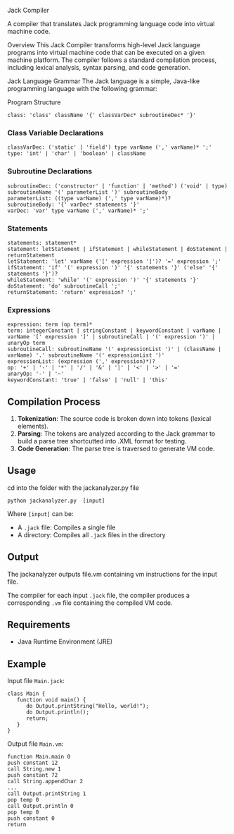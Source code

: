 Jack Compiler

A compiler that translates Jack programming language code into virtual machine code.

Overview
This Jack Compiler transforms high-level Jack language programs into virtual machine code that can be executed on a given machine platform. The compiler follows a standard compilation process, including lexical analysis, syntax parsing, and code generation.

Jack Language Grammar
The Jack language is a simple, Java-like programming language with the following grammar:

Program Structure
```
class: 'class' className '{' classVarDec* subroutineDec* '}'

```

### Class Variable Declarations
```
classVarDec: ('static' | 'field') type varName (',' varName)* ';'
type: 'int' | 'char' | 'boolean' | className

```

### Subroutine Declarations
```
subroutineDec: ('constructor' | 'function' | 'method') ('void' | type) subroutineName '(' parameterList ')' subroutineBody
parameterList: ((type varName) (',' type varName)*)?
subroutineBody: '{' varDec* statements '}'
varDec: 'var' type varName (',' varName)* ';'
```

### Statements
```
statements: statement*
statement: letStatement | ifStatement | whileStatement | doStatement | returnStatement
letStatement: 'let' varName ('[' expression ']')? '=' expression ';'
ifStatement: 'if' '(' expression ')' '{' statements '}' ('else' '{' statements '}')?
whileStatement: 'while' '(' expression ')' '{' statements '}'
doStatement: 'do' subroutineCall ';'
returnStatement: 'return' expression? ';'
```

### Expressions
```
expression: term (op term)*
term: integerConstant | stringConstant | keywordConstant | varName | varName '[' expression ']' | subroutineCall | '(' expression ')' | unaryOp term
subroutineCall: subroutineName '(' expressionList ')' | (className | varName) '.' subroutineName '(' expressionList ')'
expressionList: (expression (',' expression)*)?
op: '+' | '-' | '*' | '/' | '&' | '|' | '<' | '>' | '='
unaryOp: '-' | '~'
keywordConstant: 'true' | 'false' | 'null' | 'this'
```

## Compilation Process

1. **Tokenization**: The source code is broken down into tokens (lexical elements).
2. **Parsing**: The tokens are analyzed according to the Jack grammar to build a parse tree shortcutted into .XML format for testing.
3. **Code Generation**: The parse tree is traversed to generate VM code.

## Usage

cd into the folder with the jackanalyzer.py file

```
python jackanalyzer.py  [input]
```

Where `[input]` can be:
- A `.jack` file: Compiles a single file
- A directory: Compiles all `.jack` files in the directory

## Output

The jackanalyzer outputs file.vm containing vm instructions for the input file.  

The compiler for each input `.jack` file, the compiler produces a corresponding `.vm` file containing the compiled VM code.

## Requirements

- Java Runtime Environment (JRE)

## Example

Input file `Main.jack`:
```
class Main {
   function void main() {
      do Output.printString("Hello, world!");
      do Output.println();
      return;
   }
}
```

Output file `Main.vm`:
```
function Main.main 0
push constant 12
call String.new 1
push constant 72
call String.appendChar 2
...
call Output.printString 1
pop temp 0
call Output.println 0
pop temp 0
push constant 0
return